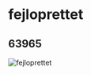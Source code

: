 # fejloprettet
## 63965
![fejloprettet](https://lc-www-live-s.legocdn.com/media/bricks/5/2/4533907.jpg)